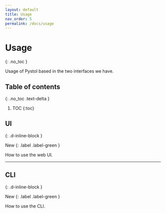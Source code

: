 ```yaml
---
layout: default
title: Usage
nav_order: 5
permalink: /docs/usage
---
```


# Usage
{: .no_toc }

Usage of Pystol based in the two interfaces we have.

## Table of contents
{: .no_toc .text-delta }

1. TOC
{:toc}

## UI
{: .d-inline-block }

New
{: .label .label-green }

How to use the web UI.

---

## CLI
{: .d-inline-block }

New
{: .label .label-green }

How to use the CLI.
